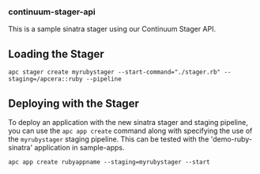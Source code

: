 ### continuum-stager-api

This is a sample sinatra stager using our Continuum Stager API.

## Loading the Stager

```console
apc stager create myrubystager --start-command="./stager.rb" --staging=/apcera::ruby --pipeline
```

## Deploying with the Stager

To deploy an application with the new sinatra stager and staging pipeline, you can use the
`apc app create` command along with specifying the use of the `myrubystager` staging
pipeline. This can be tested with the 'demo-ruby-sinatra' application in sample-apps.

```console
apc app create rubyappname --staging=myrubystager --start
```
